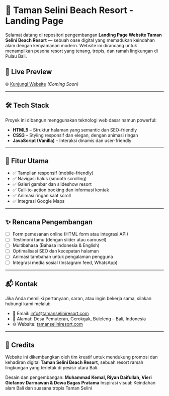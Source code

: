 # 🌴 Taman Selini Beach Resort - Landing Page

Selamat datang di repositori pengembangan **Landing Page Website Taman Selini Beach Resort** — sebuah oase digital yang memadukan keindahan alam dengan kenyamanan modern. Website ini dirancang untuk menampilkan pesona resort yang tenang, tropis, dan ramah lingkungan di Pulau Bali.

## 🔗 Live Preview

🌐 [Kunjungi Website](https://your-live-preview-link.com) *(Coming Soon)*

---

## 🛠️ Tech Stack

Proyek ini dibangun menggunakan teknologi web dasar namun powerful:

- **HTML5** – Struktur halaman yang semantic dan SEO-friendly  
- **CSS3** – Styling responsif dan elegan, dengan animasi ringan  
- **JavaScript (Vanilla)** – Interaksi dinamis dan user-friendly  

---

## 📌 Fitur Utama

- ✅ Tampilan responsif (mobile-friendly)  
- ✅ Navigasi halus (smooth scrolling)  
- ✅ Galeri gambar dan slideshow resort  
- ✅ Call-to-action booking dan informasi kontak  
- ✅ Animasi ringan saat scroll  
- ✅ Integrasi Google Maps  

---

## ✨ Rencana Pengembangan

- [ ] Form pemesanan online (HTML form atau integrasi API)
- [ ] Testimoni tamu (dengan slider atau carousel)
- [ ] Multibahasa (Bahasa Indonesia & English)
- [ ] Optimalisasi SEO dan kecepatan halaman
- [ ] Animasi tambahan untuk pengalaman pengguna
- [ ] Integrasi media sosial (Instagram feed, WhatsApp)

---

## 📬 Kontak

Jika Anda memiliki pertanyaan, saran, atau ingin bekerja sama, silakan hubungi kami melalui:

- 📧 Email: [info@tamanseliniresort.com](mailto:info@tamanseliniresort.com)
- 📍 Alamat: Desa Pemuteran, Gerokgak, Buleleng – Bali, Indonesia
- 🌐 Website: [tamanseliniresort.com](https://tamanseliniresort.com)

---

## 🧡 Credits

Website ini dikembangkan oleh tim kreatif untuk mendukung promosi dan kehadiran digital **Taman Selini Beach Resort**, sebuah resort ramah lingkungan yang terletak di pesisir utara Bali.

Desain dan pengembangan: **Muhammad Kemal, Riyan Daifullah, Vieri Giofanov Darmawan & Dewa Bagas Pratama** 
Inspirasi visual: Keindahan alam Bali dan suasana tropis Taman Selini
